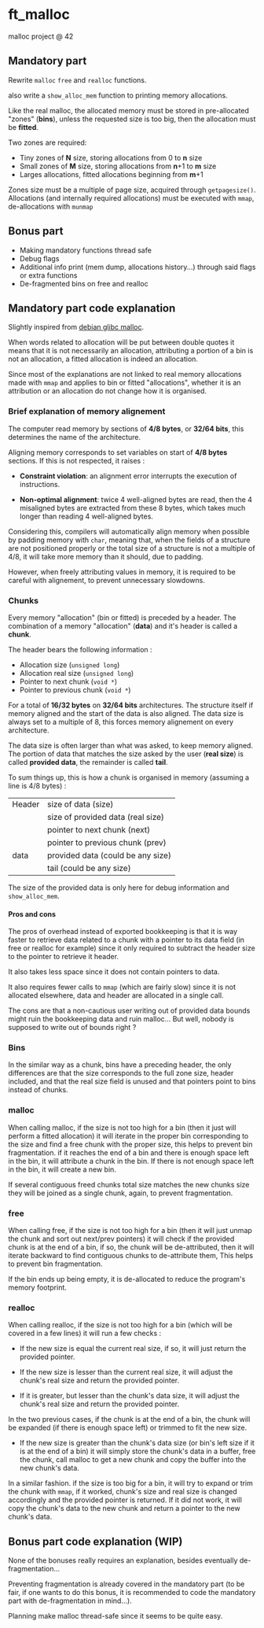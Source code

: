 # ft_malloc
malloc project @ 42

## Mandatory part
Rewrite `malloc` `free` and `realloc` functions.

also write a `show_alloc_mem` function to printing memory allocations.

Like the real malloc, the allocated memory must be stored in pre-allocated 
"zones" (**bins**), unless the requested size is too big, then the allocation must
be **fitted**.

Two zones are required: 
- Tiny zones of **N** size, storing allocations from 0 to **n** size
- Small zones of **M** size, storing allocations from **n**+1 to **m** size
- Larges allocations, fitted allocations beginning from **m**+1

Zones size must be a multiple of page size, acquired through `getpagesize()`.
Allocations (and internally required allocations) must be executed with `mmap`,
de-allocations with `munmap`

## Bonus part
- Making mandatory functions thread safe
- Debug flags
- Additional info print (mem dump, allocations history...) through said flags or extra functions
- De-fragmented bins on free and realloc

## Mandatory part code explanation
Slightly inspired from [debian glibc malloc](https://sources.debian.org/src/glibc/2.28-10/malloc/malloc.c/).

When words related to allocation will be put between double quotes
it means that it is not necessarily an allocation, attributing a portion
of a bin is not an allocation, a fitted allocation is indeed an allocation.

Since most of the explanations are not linked to real memory allocations made
with `mmap` and applies to bin or fitted "allocations", whether it is an
attribution or an allocation do not change how it is organised.

### Brief explanation of memory alignement

The computer read memory by sections of **4/8 bytes**, or **32/64 bits**, this determines
the name of the architecture.

Aligning memory corresponds to set variables on start of **4/8 bytes** sections.
If this is not respected, it raises :

- **Constraint violation**: an alignment error interrupts the execution of 
instructions.

- **Non-optimal alignment**: twice 4 well-aligned bytes are read, 
then the 4 misaligned bytes are extracted from these 8 bytes, 
which takes much longer than reading 4 well-aligned bytes.

Considering this, compilers will automatically align memory when possible
by padding memory with `char`, meaning that, when the fields of a structure
are not positioned properly or the total size of a structure is not a multiple
of 4/8, it will take more memory than it should, due to padding.

However, when freely attributing values in memory, it is required to be
careful with alignement, to prevent unnecessary slowdowns.

### Chunks
Every memory "allocation" (bin or fitted) is preceded by a header.
The combination of a memory "allocation" (**data**) and it's header is called a **chunk**.

The header bears the following information : 
- Allocation size (`unsigned long`)
- Allocation real size (`unsigned long`)
- Pointer to next chunk (`void *`)
- Pointer to previous chunk (`void *`)

For a total of **16/32 bytes** on **32/64 bits** architectures. The structure
itself if memory aligned and the start of the data is also aligned.
The data size is always set to a multiple of 8, this forces
memory alignement on every architecture.

The data size is often larger than what was asked, to keep memory aligned.
The portion of data that matches the size asked by the user (**real size**) is called 
**provided data**, the remainder is called **tail**.

To sum things up, this is how a chunk is organised in memory (assuming a line is 4/8 bytes) :

|        |                                   |
|--------|-----------------------------------|
| Header | size of data (size)               |
|        | size of provided data (real size) |
|        | pointer to next chunk (next)      |
|        | pointer to previous chunk (prev)  |
| data   | provided data (could be any size) |
|        | tail (could be any size)          |

The size of the provided data is only here for debug information and `show_alloc_mem`.

#### Pros and cons
The pros of overhead instead of exported bookkeeping is that it is way faster
to retrieve data related to a chunk with a pointer to its data field (in free or realloc for example)
since it only required to subtract the header size to the pointer to retrieve it header.

It also takes less space since it does not contain pointers to data.

It also requires fewer calls to `mmap` (which are fairly slow) since it is not allocated elsewhere, data and header are allocated in a single call.

The cons are that a non-cautious user writing out of provided data bounds might ruin
the bookkeeping data and ruin malloc... But well, nobody is supposed to write out of bounds right ?

### Bins
In the similar way as a chunk, bins have a preceding header, 
the only differences are that the size corresponds to the full zone size, header included,
and that the real size field is unused and that pointers point to bins instead of chunks.


### malloc
When calling malloc, if the size is not too high for a bin (then it just will perform a fitted allocation)
it will iterate in the proper bin corresponding to the size and find a free chunk with the proper size, this helps
to prevent bin fragmentation.
if it reaches the end of a bin and there is enough space left in the bin, it will attribute a chunk in the bin.
If there is not enough space left in the bin, it will create a new bin.

If several contiguous freed chunks total size matches the new chunks size
they will be joined as a single chunk, again, to prevent fragmentation.

### free
When calling free, if the size is not too high for a bin (then it will just unmap the chunk and sort out next/prev pointers)
it will check if the provided chunk is at the end of a bin, if so, the chunk will be 
de-attributed, then it will iterate backward to find contiguous chunks to de-attribute them,
This helps to prevent bin fragmentation.

If the bin ends up being empty, it is de-allocated to reduce the program's memory footprint.

### realloc
When calling realloc, if the size is not too high for a bin (which will be covered in a few lines)
it will run a few checks :

- If the new size is equal the current real size, if so, it will just return the provided pointer.

- If the new size is lesser than the current real size, it will adjust the chunk's real size and return the provided pointer.

- If it is greater, but lesser than the chunk's data size, it will adjust the chunk's real size and return the provided pointer.

In the two previous cases, if the chunk is at the end of a bin, the chunk will be expanded (if there is enough space left)
or trimmed to fit the new size.

- If the new size is greater than the chunk's data size (or bin's left size if it is at the end of a bin)
it will simply store the chunk's data in a buffer, free the chunk, call malloc to get a new chunk and copy the buffer
into the new chunk's data.

In a similar fashion. if the size is too big for a bin, it will try to expand or trim the chunk with `mmap`,
if it worked, chunk's size and real size is changed accordingly and the provided pointer is returned. 
If it did not work, it will copy the chunk's data to the new chunk and return a pointer to the new chunk's data.

## Bonus part code explanation (WIP)
None of the bonuses really requires an explanation, besides eventually de-fragmentation...

Preventing fragmentation is already covered in the mandatory part (to be fair, if one wants to do this bonus, it is recommended to code the mandatory part
with de-fragmentation in mind...).

Planning make malloc thread-safe since it seems to be quite easy.
